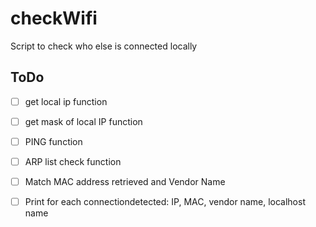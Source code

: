 # checkWifi
Script to check who else is connected locally

## ToDo
- [ ] get local ip function
- [ ] get mask of local IP function
- [ ] PING function
- [ ] ARP list check function
- [ ] Match MAC address retrieved and Vendor Name
- [ ] Print for each connectiondetected: IP, MAC, vendor name, localhost name


